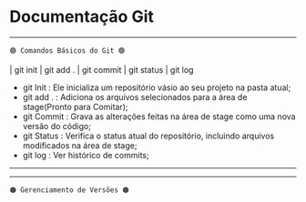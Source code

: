 # Documentação Git #
---

``` 🟢 Comandos Básicos do Git 🟢 ```

| git init | git add . | git commit | git status | git log 

 * git Init : Ele inicializa um repositório vásio ao seu projeto na pasta atual;
 * git add . : Adiciona os arquívos selecionados para a área de stage(Pronto para Comitar); 
 * git Commit : Grava as alterações feitas na área de stage como uma nova versão do código;
 * git Status : Verifica o status atual do repositório, incluindo arquivos modificados na área de stage;
 * git log : Ver histórico de commits;

---
---

``` 🟠 Gerenciamento de Versões 🟠 ```